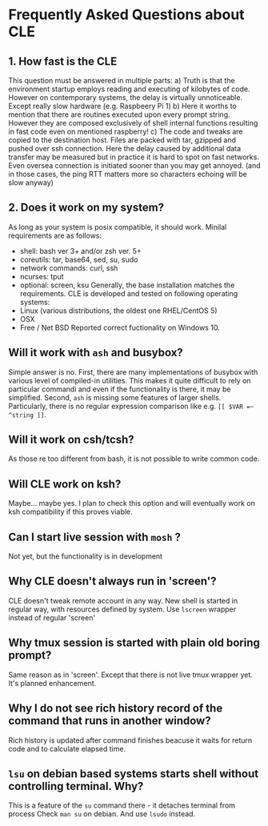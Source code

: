 # Frequently Asked Questions about CLE

## 1. How fast is the CLE
This question must be answered in multiple parts:
a) Truth is that the environment startup employs reading and executing of
kilobytes of code. However on contemporary systems, the delay is virtually
unnoticeable. Except really slow hardware (e.g. Raspbeery Pi 1)
b) Here it worths to mention that there are routines executed upon every
prompt string. However they are composed exclusively of shell internal
functions resulting in fast code even on mentioned raspberry!
c) The code and tweaks are copied to the destination host. Files are packed
with tar, gzipped and pushed over ssh connection. Here the delay caused by
additional data transfer may be measured but in practice it is hard to spot
on fast networks. Even oversea connection is initiated sooner than you may
get annoyed. (and in those cases, the ping RTT matters more so characters
echoing will be slow anyway)


## 2. Does it work on my system?
As long as your system is posix compatible, it should work.
Minilal requirements are as follows:
- shell: bash ver 3+ and/or zsh ver. 5+
- coreutils: tar, base64, sed, su, sudo
- network commands: curl, ssh
- ncurses: tput
- optional: screen, ksu
Generally, the base installation matches the requirements. CLE is developed
and tested on following operating systems:
- Linux (various distributions, the oldest one RHEL/CentOS 5)
- OSX
- Free / Net BSD
Reported correct fuctionality on Windows 10.


## Will it work with `ash` and busybox?
Simple answer is no.
First, there are many implementations of busybox with various level of
compiled-in utilities. This makes it quite difficult to rely on particular
commandi and even if the functionality is there, it may be simplified.
Second, `ash` is missing some features of larger shells. Particularly,
there is no regular expression comparison like e.g. `[[ $VAR =~ ^string ]]`.


## Will it work on csh/tcsh?
As those re too different from bash, it is not possible to write common code.


## Will CLE work on ksh?
Maybe... maybe yes. I plan to check this option and will eventually work
on ksh compatibility if this proves viable.


## Can I start live session with `mosh` ?
Not yet, but the functionality is in development


## Why CLE doesn't always run in 'screen'?
CLE doesn't tweak remote account in any way. New shell is started in regular
way, with resources defined by system.
Use `lscreen` wrapper instead of regular 'screen'


## Why tmux session is started with plain old boring prompt?
Same reason as in 'screen'.
Except that there is not live tmux wrapper yet. It's planned enhancement.


## Why I do not see rich history record of the command that runs in another window?
Rich history is updated after command finishes beacuse it waits for return code
and to calculate elapsed time.


## `lsu` on debian based systems starts shell without controlling terminal. Why?
This is a feature of the `su` command there - it detaches terminal from process
Check `man su` on debian. And use `lsudo` instead.


